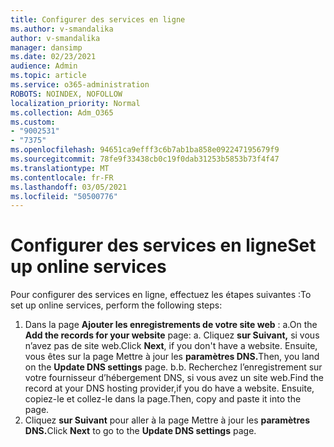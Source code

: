 ```yaml
---
title: Configurer des services en ligne
ms.author: v-smandalika
author: v-smandalika
manager: dansimp
ms.date: 02/23/2021
audience: Admin
ms.topic: article
ms.service: o365-administration
ROBOTS: NOINDEX, NOFOLLOW
localization_priority: Normal
ms.collection: Adm_O365
ms.custom:
- "9002531"
- "7375"
ms.openlocfilehash: 94651ca9efff3c6b7ab1ba858e092247195679f9
ms.sourcegitcommit: 78fe9f33438cb0c19f0dab31253b5853b73f4f47
ms.translationtype: MT
ms.contentlocale: fr-FR
ms.lasthandoff: 03/05/2021
ms.locfileid: "50500776"
---
```

# <a name="set-up-online-services"></a><span data-ttu-id="78378-102">Configurer des services en ligne</span><span class="sxs-lookup"><span data-stu-id="78378-102">Set up online services</span></span>

<span data-ttu-id="78378-103">Pour configurer des services en ligne, effectuez les étapes suivantes :</span><span class="sxs-lookup"><span data-stu-id="78378-103">To set up online services, perform the following steps:</span></span>

1. <span data-ttu-id="78378-104">Dans la page **Ajouter les enregistrements de votre site web** : a.</span><span class="sxs-lookup"><span data-stu-id="78378-104">On the **Add the records for your website** page: a.</span></span> <span data-ttu-id="78378-105">Cliquez **sur Suivant,** si vous n’avez pas de site web.</span><span class="sxs-lookup"><span data-stu-id="78378-105">Click **Next**, if you don't have a website.</span></span> <span data-ttu-id="78378-106">Ensuite, vous êtes sur la page Mettre à jour les **paramètres DNS.**</span><span class="sxs-lookup"><span data-stu-id="78378-106">Then, you land on the **Update DNS settings** page.</span></span>
    <span data-ttu-id="78378-107">b.</span><span class="sxs-lookup"><span data-stu-id="78378-107">b.</span></span> <span data-ttu-id="78378-108">Recherchez l’enregistrement sur votre fournisseur d’hébergement DNS, si vous avez un site web.</span><span class="sxs-lookup"><span data-stu-id="78378-108">Find the record at your DNS hosting provider,if you do have a website.</span></span> <span data-ttu-id="78378-109">Ensuite, copiez-le et collez-le dans la page.</span><span class="sxs-lookup"><span data-stu-id="78378-109">Then, copy and paste it into the page.</span></span>
2. <span data-ttu-id="78378-110">Cliquez **sur Suivant** pour aller à la page Mettre à jour les **paramètres DNS.**</span><span class="sxs-lookup"><span data-stu-id="78378-110">Click **Next** to go to the **Update DNS settings** page.</span></span>